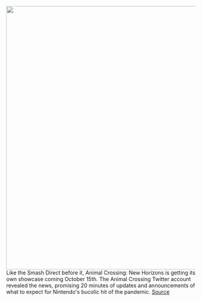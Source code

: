 <img src='https://cdn.vox-cdn.com/thumbor/yfwhJ9cWj1-nY7b62bmSJwd436c=/0x0:1920x1080/1200x800/filters:focal(807x387:1113x693)/cdn.vox-cdn.com/uploads/chorus_image/image/69959875/Switch_ACNH_0220_Direct_OnlinePlay_SCRN_02_copy.0.jpg' width='700px' /><br/>
Like the Smash Direct before it, Animal Crossing: New Horizons is getting its own showcase coming October 15th. The Animal Crossing Twitter account revealed the news, promising 20 minutes of updates and announcements of what to expect for Nintendo's bucolic hit of the pandemic.
<a href='https://www.theverge.com/2021/10/6/22712781/animal-crossing-new-horizons-nintendo-direct-october-cafe'> Source <a/>
